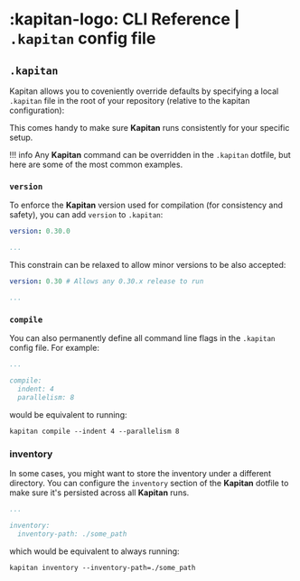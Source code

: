 # :kapitan-logo: CLI Reference | `.kapitan` config file

## `.kapitan`

Kapitan allows you to coveniently override defaults by specifying a local `.kapitan` file in the root of your repository (relative to the kapitan configuration):

This comes handy to make sure **Kapitan** runs consistently for your specific setup.

!!! info 
    Any **Kapitan** command can be overridden in the `.kapitan` dotfile, but here are some of the most common examples.

### `version`

To enforce the **Kapitan** version used for compilation (for consistency and safety), you can add `version` to `.kapitan`:

```yaml
version: 0.30.0

...
```

This constrain can be relaxed to allow minor versions to be also accepted:

```yaml
version: 0.30 # Allows any 0.30.x release to run

...
```

### `compile`

You can also permanently define all command line flags in the `.kapitan` config file. For example:

```yaml
...

compile:
  indent: 4
  parallelism: 8
```

would be equivalent to running:

```shell
kapitan compile --indent 4 --parallelism 8
```

### inventory

In some cases, you might want to store the inventory under a different directory. You can configure the `inventory` section of the **Kapitan** dotfile to make sure it's persisted across all **Kapitan** runs.

```yaml
...

inventory:
  inventory-path: ./some_path
```

which would be equivalent to always running:

```shell
kapitan inventory --inventory-path=./some_path
```
